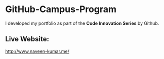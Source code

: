 # GitHub-Campus-Program
I developed my portfolio as part of the **Code Innovation Series** by Github.

## Live Website: 
http://www.naveen-kumar.me/
